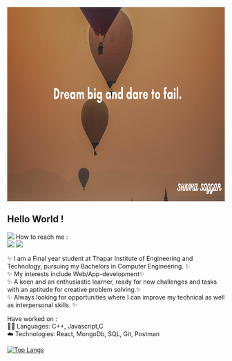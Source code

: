
<img align='center' src="https://github.com/shivikasaggar/shivikasaggar/blob/main/SHIVIKA%20SAGGAR.png" width="1000" height="450" >

<h2> Hello World ! </h2> <img src="https://raw.githubusercontent.com/MartinHeinz/MartinHeinz/master/wave.gif" width="30px">
How to reach me : </br>
<img src="https://img.shields.io/badge/linkedin-%230077B5.svg?&style=for-the-badge&logo=linkedin&logoColor=white" /> 
<img src="https://img.shields.io/badge/gmail-D14836?&style=for-the-badge&logo=gmail&logoColor=white" />



✨ I am a Final year student at Thapar Institute of Engineering and Technology, pursuing my Bachelors in Computer Engineering. ✨</br>
✨ My interests include Web/App-development✨</br>
✨ A keen and an enthusiastic learner, ready for new challenges and tasks with an aptitude for creative problem solving.✨ </br>
✨ Always looking for opportunities where I can improve my technical as well as interpersonal skills. ✨


Have worked on :</br>
👨‍💻 Languages: C++, Javascript,C </br>
☁️ Technologies: React, MongoDb, SQL, Git, Postman


[![Top Langs](https://github-readme-stats.vercel.app/api/top-langs/?username=shivikasaggar&layout=compact)](https://github.com/shivikasaggar/github-readme-stats)

<!--
**shivikasaggar/shivikasaggar** is a ✨ _special_ ✨ repository because its `README.md` (this file) appears on your GitHub profile.
--> 
